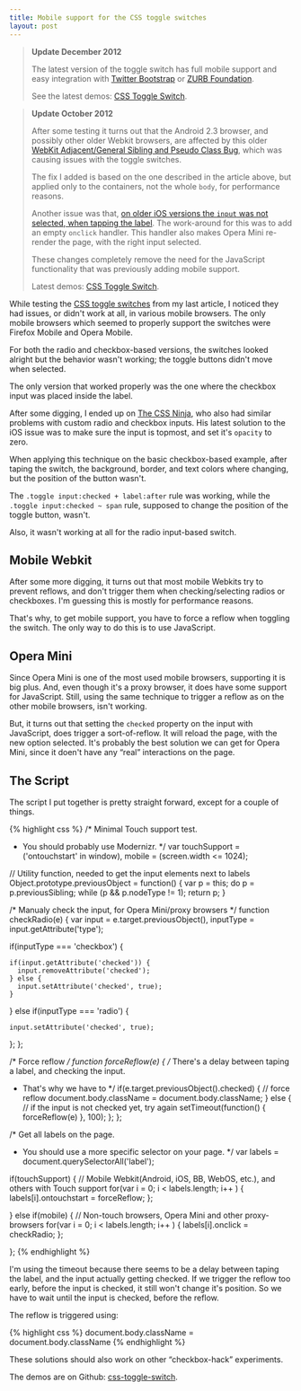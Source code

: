```yaml
---
title: Mobile support for the CSS toggle switches
layout: post
---
```


> **Update December 2012**
>
> The latest version of the toggle switch has full mobile support and easy integration with [Twitter Bootstrap](http://ghinda.net/css-toggle-switch/bootstrap.html) or [ZURB Foundation](http://ghinda.net/css-toggle-switch/foundation.html).
>
> See the latest demos: [CSS Toggle Switch](http://ghinda.net/css-toggle-switch/).

> **Update October 2012**
>
> After some testing it turns out that the Android 2.3 browser, and possibly other older Webkit browsers, are affected by this older [WebKit Adjacent/General Sibling and Pseudo Class Bug](http://css-tricks.com/webkit-sibling-bug/), which was causing issues with the toggle switches.
>
> The fix I added is based on the one described in the article above, but applied only to the containers, not the whole `body`, for performance reasons.
>
> Another issue was that, [on older iOS versions the `input` was not selected, when tapping the label](http://stackoverflow.com/questions/7358781/tapping-on-label-in-mobile-safari). The work-around for this was to add an empty `onclick` handler. This handler also makes Opera Mini re-render the page, with the right input selected.
>
> These changes completely remove the need for the JavaScript functionality that was previously adding mobile support.
>
> Latest demos: [CSS Toggle Switch](http://ghinda.net/css-toggle-switch/).


While testing the [CSS toggle switches](/css-toggle-switches) from my last article, I noticed they had issues, or didn't work at all, in various mobile browsers. The only mobile browsers which seemed to properly support the switches were Firefox Mobile and Opera Mobile.

For both the radio and checkbox-based versions, the switches looked alright but the behavior wasn't working; the toggle buttons didn't move when selected.

The only version that worked properly was the one where the checkbox input was placed inside the label.

After some digging, I ended up on [The CSS Ninja](http://www.thecssninja.com/css/custom-inputs-using-css), who also had similar problems with custom radio and checkbox inputs. His latest solution to the iOS issue was to make sure the input is topmost, and set it's `opacity` to zero.

When applying this technique on the basic checkbox-based example, after taping the switch, the background, border, and text colors where changing, but the position of the button wasn't.

The `.toggle input:checked + label:after` rule was working, while the `.toggle input:checked ~ span` rule, supposed to change the position of the toggle button, wasn't.

Also, it wasn't working at all for the radio input-based switch.


## Mobile Webkit

After some more digging, it turns out that most mobile Webkits try to prevent reflows, and don't trigger them when checking/selecting radios or checkboxes. I'm guessing this is mostly for performance reasons.

That's why, to get mobile support, you have to force a reflow when toggling the switch. The only way to do this is to use JavaScript.


## Opera Mini

Since Opera Mini is one of the most used mobile browsers, supporting it is big plus. And, even though it's a proxy browser, it does have some support for JavaScript. Still, using the same technique to trigger a reflow as on the other mobile browsers, isn't working.

But, it turns out that setting the `checked` property on the input with JavaScript, does trigger a sort-of-reflow. It will reload the page, with the new option selected. It's probably the best solution we can get for Opera Mini, since it doen't have any &ldquo;real&rdquo; interactions on the page.


## The Script

The script I put together is pretty straight forward, except for a couple of things.

{% highlight css %}
/* Minimal Touch support test.
* You should probably use Modernizr.
*/
var touchSupport = ('ontouchstart' in window),
  mobile = (screen.width <= 1024);

// Utility function, needed to get the input elements next to labels
Object.prototype.previousObject = function() {
  var p = this;
  do p = p.previousSibling;
  while (p && p.nodeType != 1);
  return p;
}

/* Manualy check the input, for Opera Mini/proxy browsers
*/
function checkRadio(e) {
  var input = e.target.previousObject(),
    inputType = input.getAttribute('type');

  if(inputType === 'checkbox') {

    if(input.getAttribute('checked')) {
      input.removeAttribute('checked');
    } else {
      input.setAttribute('checked', true);
    }

  } else if(inputType === 'radio') {

    input.setAttribute('checked', true);

  };
};

/* Force reflow
*/
function forceReflow(e) {
  /* There's a delay between taping a label, and checking the input.
  * That's why we have to
  */
  if(e.target.previousObject().checked) {
    // force reflow
    document.body.className = document.body.className;
  } else {
    // if the input is not checked yet, try again
    setTimeout(function() { forceReflow(e) }, 100);
  };
};

/* Get all labels on the page.
* You should use a more specific selector on your page.
*/
var labels = document.querySelectorAll('label');

if(touchSupport) {
  // Mobile Webkit(Android, iOS, BB, WebOS, etc.), and others with Touch support
  for(var i = 0; i < labels.length; i++ ) {
    labels[i].ontouchstart = forceReflow;
  };

} else if(mobile) {
  // Non-touch browsers, Opera Mini and other proxy-browsers
  for(var i = 0; i < labels.length; i++ ) {
    labels[i].onclick = checkRadio;
  };

};
{% endhighlight %}

I'm using the timeout because there seems to be a delay between taping the label, and the input actually getting checked. If we trigger the reflow too early, before the input is checked, it still won't change it's position. So we have to wait until the input is checked, before the reflow.

The reflow is triggered using:

{% highlight css %}
document.body.className = document.body.className
{% endhighlight %}

These solutions should also work on other &ldquo;checkbox-hack&rdquo; experiments.

The demos are on Github: [css-toggle-switch](https://github.com/ghinda/css-toggle-switch).
